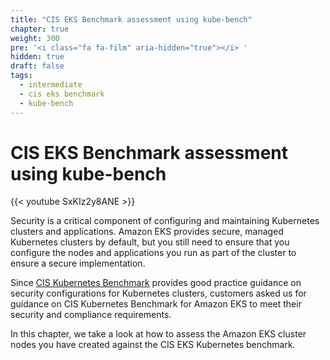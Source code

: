 ```yaml
---
title: "CIS EKS Benchmark assessment using kube-bench"
chapter: true
weight: 300
pre: '<i class="fa fa-film" aria-hidden="true"></i> '
hidden: true
draft: false
tags:
  - intermediate
  - cis eks benchmark
  - kube-bench
---
```


# CIS EKS Benchmark assessment using kube-bench

{{< youtube SxKIz2y8ANE >}}

Security is a critical component of configuring and maintaining Kubernetes clusters and applications. Amazon EKS provides secure, managed Kubernetes clusters by default, but you still need to ensure that you configure the nodes and applications you run as part of the cluster to ensure a secure implementation. 

Since [CIS Kubernetes Benchmark](https://www.cisecurity.org/benchmark/kubernetes/) provides good practice guidance on security configurations for Kubernetes clusters, customers asked us for guidance on CIS Kubernetes Benchmark for Amazon EKS to meet their security and compliance requirements.

In this chapter, we take a look at how to assess the Amazon EKS cluster nodes you have created against the CIS EKS Kubernetes benchmark.
